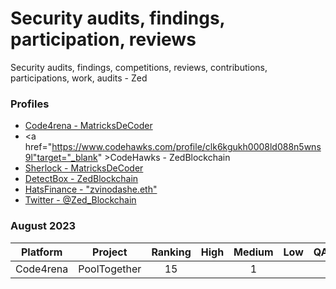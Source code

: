 # Security audits, findings, participation, reviews 
Security audits, findings, competitions, reviews, contributions, participations, work, audits - Zed 

### Profiles 
* <a href="https://code4rena.com/@MatricksDeCoder" target="_blank">Code4rena - MatricksDeCoder</a>
* <a href="https://www.codehawks.com/profile/clk6kgukh0008ld088n5wns9l"target="_blank" >CodeHawks - ZedBlockchain</a>
* [Sherlock - MatricksDeCoder](https://audits.sherlock.xyz/judging-leaderboard)
* [DetectBox - ZedBlockchain](https://app.detectbox.io/profile/ZedBlockchain)
* [HatsFinance - "zvinodashe.eth" ](https://app.hats.finance/bug-bounties)
* [Twitter - @Zed_Blockchain](https://twitter.com/Zed_Blockchain)

### August 2023 
 | Platform     | Project        | Ranking | High   | Medium | Low    | QA/Informational | Gas    | Earnings |
 |  :-----:     | :-----:        |:-----:  |:-----: |:-----: |:-----: | :-----:          | :-----:| :-----:  |
 | Code4rena    | PoolTogether   |     15  |        |    1   |        |                  |        | $476.00  |
